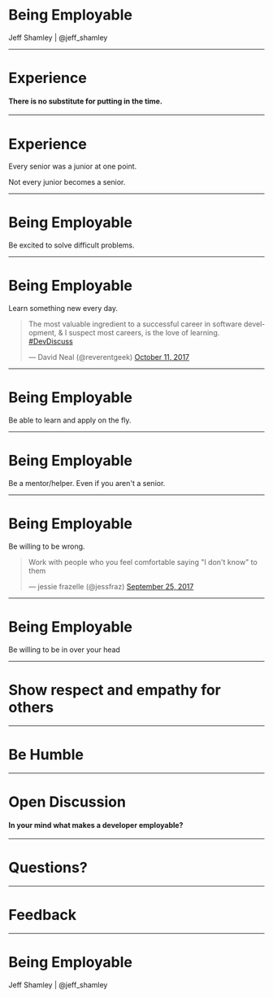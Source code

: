 
# Being Employable

Jeff Shamley | @jeff_shamley

---

# Experience

#### There is no substitute for putting in the time.
<!-- .element: class="fragment" -->

___

# Experience

Every senior was a junior at one point.

Not every junior becomes a senior.
<!-- .element: class="fragment" -->

---

# Being Employable

Be excited to solve difficult problems.
___

# Being Employable

Learn something new every day.

<blockquote class="twitter-tweet" data-lang="en"><p lang="en" dir="ltr">The most valuable ingredient to a successful career in software development, &amp; I suspect most careers, is the love of learning. <a href="https://twitter.com/hashtag/DevDiscuss?src=hash&amp;ref_src=twsrc%5Etfw">#DevDiscuss</a></p>&mdash; David Neal (@reverentgeek) <a href="https://twitter.com/reverentgeek/status/917922916595130369?ref_src=twsrc%5Etfw">October 11, 2017</a></blockquote>
<!-- .element: class="fragment" -->
<script async src="https://platform.twitter.com/widgets.js" charset="utf-8"></script>

___

# Being Employable

Be able to learn and apply on the fly.
___

# Being Employable

Be a mentor/helper. Even if you aren't a senior.
___

# Being Employable

Be willing to be wrong.

<blockquote class="twitter-tweet" data-lang="en"><p lang="en" dir="ltr">Work with people who you feel comfortable saying &quot;I don&#39;t know&quot; to them</p>&mdash; jessie frazelle (@jessfraz) <a href="https://twitter.com/jessfraz/status/912409382083842051?ref_src=twsrc%5Etfw">September 25, 2017</a></blockquote>
<!-- .element: class="fragment" -->
<script async src="https://platform.twitter.com/widgets.js" charset="utf-8"></script>

___

# Being Employable

Be willing to be in over your head
___

# Show respect and empathy for others

---

# Be Humble

---

# Open Discussion

#### In your mind what makes a developer employable?
<!-- .element: class="fragment" -->

---

# Questions?

---

# Feedback

---

# Being Employable

Jeff Shamley | @jeff_shamley